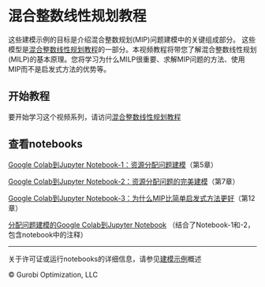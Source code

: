 # 混合整数线性规划教程

这些建模示例的目标是介绍混合整数规划(MIP)问题建模中的关键组成部分。
这些模型是[混合整数线性规划教程](https://www.gurobi.com/resource/tutorial-mixed-integer-linear-programming/)的一部分。本视频教程将带您了解混合整数线性规划(MILP)的基本原理。您将学习为什么MILP很重要、求解MIP问题的方法、使用MIP而不是启发式方法的优势等。

## 开始教程

要开始学习这个视频系列，请访问[混合整数线性规划教程](https://www.gurobi.com/resources/chapter-1-why-mixed-integer-programming-mip/)

## 查看notebooks

[Google Colab到Jupyter Notebook-1：资源分配问题建模](https://colab.research.google.com/github/Gurobi/modeling-examples/blob/master/milp_tutorial/milp_tutorial_RAP_problem_001.ipynb)（第5章）

[Google Colab到Jupyter Notebook-2：资源分配问题的完美建模](https://colab.research.google.com/github/Gurobi/modeling-examples/blob/master/milp_tutorial/milp_tutorial_RAP_problem_002.ipynb)（第7章）

[Google Colab到Jupyter Notebook-3：为什么MIP比简单启发式方法更好](https://colab.research.google.com/github/Gurobi/modeling-examples/blob/master/milp_tutorial/milp_tutorial_RAP_problem_003.ipynb)（第12章）

[分配问题建模的Google Colab到Jupyter Notebook](https://colab.research.google.com/github/Gurobi/modeling-examples/blob/master/milp_tutorial/introduction_to_modeling.ipynb)
（结合了Notebook-1和-2，包含notebook中的注释）

----
关于许可证或运行notebooks的详细信息，请参见[建模示例](../)概述

© Gurobi Optimization, LLC